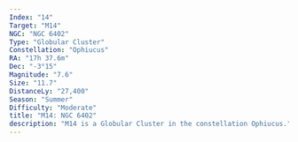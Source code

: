 ```yaml
---
Index: "14"
Target: "M14"
NGC: "NGC 6402"
Type: "Globular Cluster"
Constellation: "Ophiucus"
RA: "17h 37.6m"
Dec: "-3°15"
Magnitude: "7.6"
Size: "11.7"
DistanceLy: "27,400"
Season: "Summer"
Difficulty: "Moderate"
title: "M14: NGC 6402"
description: "M14 is a Globular Cluster in the constellation Ophiucus."
---
```

